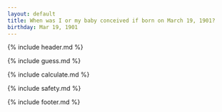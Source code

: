 ```yaml
---
layout: default
title: When was I or my baby conceived if born on March 19, 1901?
birthday: Mar 19, 1901
---
```


{% include header.md %}

{% include guess.md %}

{% include calculate.md %}

{% include safety.md %}

{% include footer.md %}



